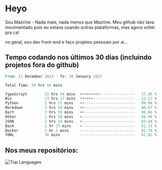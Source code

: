 # Heyo

Sou Mazrine - Nada mais, nada menos que Mazrine.
Meu github não tava movimentado pois eu estava usando outras plataformas, mas agora voltei pra ca!

no geral, sou dev front-end e faço projetos pessoais por ai...


## Tempo codando nos últimos 30 dias (incluindo projetos fora do github)
<!--START_SECTION:waka-->

```rust
From: 21 December 2024 - To: 20 January 2025

Total Time: 59 hrs 56 mins

TypeScript        22 hrs 44 mins  +++++++++----------------   37.95 %
Nix               13 hrs 17 mins  ++++++-------------------   22.17 %
Python            5 hrs 25 mins   ++-----------------------   09.04 %
Markdown          3 hrs 59 mins   ++-----------------------   06.67 %
Dart              3 hrs 59 mins   ++-----------------------   06.66 %
Other             2 hrs 59 mins   +------------------------   04.99 %
JSON              2 hrs 18 mins   +------------------------   03.84 %
Bash              1 hr 23 mins    +------------------------   02.33 %
Docker            1 hr 2 mins     -------------------------   01.74 %
TOML              36 mins         -------------------------   01.01 %
```

<!--END_SECTION:waka-->

<!--
**Mazrine/Mazrine** is a ✨ _special_ ✨ repository because its `README.md` (this file) appears on your GitHub profile.

Here are some ideas to get you started:

- 🔭 I’m currently working on ...
- 🌱 I’m currently learning ...
- 👯 I’m looking to collaborate on ...
- 🤔 I’m looking for help with ...
- 💬 Ask me about ...
- 📫 How to reach me: ...
- 😄 Pronouns: ...
- ⚡ Fun fact: ...
-->


## Nos meus repositórios:

![Top Languages](https://github-readme-stats.vercel.app/api/top-langs/?username=mazrine&theme=tokyonight&layout=donut&langs_count=10&locale=pt-br)
